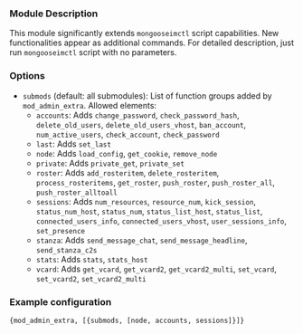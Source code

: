 ### Module Description
This module significantly extends `mongooseimctl` script capabilities. New functionalities appear as additional commands. For detailed description, just run `mongooseimctl` script with no parameters.

### Options
* `submods` (default: all submodules): List of function groups added by `mod_admin_extra`. Allowed elements:
    * `accounts`: Adds `change_password`, `check_password_hash`, `delete_old_users`, `delete_old_users_vhost`, `ban_account`, `num_active_users`, `check_account`, `check_password`
    * `last`: Adds `set_last`
    * `node`: Adds `load_config`, `get_cookie`, `remove_node`
    * `private`: Adds `private_get`, `private_set`
    * `roster`: Adds `add_rosteritem`, `delete_rosteritem`, `process_rosteritems`, `get_roster`, `push_roster`, `push_roster_all`, `push_roster_alltoall`
    * `sessions`: Adds `num_resources`, `resource_num`, `kick_session`, `status_num_host`, `status_num`, `status_list_host`, `status_list`, `connected_users_info`, `connected_users_vhost`, `user_sessions_info`, `set_presence`
    * `stanza`: Adds `send_message_chat`, `send_message_headline`, `send_stanza_c2s`
    * `stats`: Adds `stats`, `stats_host`
    * `vcard`: Adds `get_vcard`, `get_vcard2`, `get_vcard2_multi`, `set_vcard`, `set_vcard2`, `set_vcard2_multi`

### Example configuration
` {mod_admin_extra, [{submods, [node, accounts, sessions]}]} `
